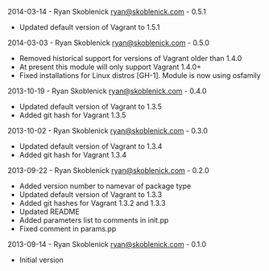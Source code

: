 2014-03-14 - Ryan Skoblenick <ryan@skoblenick.com> - 0.5.1
  * Updated default version of Vagrant to 1.5.1

2014-03-03 - Ryan Skoblenick <ryan@skoblenick.com> - 0.5.0
  * Removed historical support for versions of Vagrant older than 1.4.0
  * At present this module will only support Vagrant 1.4.0+
  * Fixed installations for Linux distros [GH-1]. Module is now using osfamily

2013-10-19 - Ryan Skoblenick <ryan@skoblenick.com> - 0.4.0
  * Updated default version of Vagrant to 1.3.5
  * Added git hash for Vagrant 1.3.5

2013-10-02 - Ryan Skoblenick <ryan@skoblenick.com> - 0.3.0
  * Updated default version of Vagrant to 1.3.4
  * Added git hash for Vagrant 1.3.4

2013-09-22 - Ryan Skoblenick <ryan@skoblenick.com> - 0.2.0
  * Added version number to namevar of package type
  * Updated default version of Vagrant to 1.3.3
  * Added git hashes for Vagrant 1.3.2 and 1.3.3
  * Updated README
  * Added parameters list to comments in init.pp
  * Fixed comment in params.pp

2013-09-14 - Ryan Skoblenick <ryan@skoblenick.com> - 0.1.0
  * Initial version
